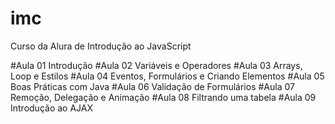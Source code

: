 # imc
Curso da Alura de Introdução ao JavaScript

#Aula 01 Introdução
#Aula 02 Variáveis e Operadores
#Aula 03 Arrays, Loop e Estilos
#Aula 04  Eventos, Formulários e Criando Elementos
#Aula 05 Boas Práticas com Java
#Aula 06 Validação de Formulários
#Aula 07 Remoção, Delegação e Animação
#Aula 08 Filtrando uma tabela
#Aula 09 Introdução ao AJAX
